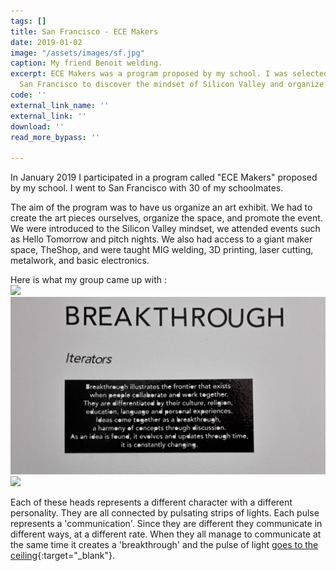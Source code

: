 ```yaml
---
tags: []
title: San Francisco - ECE Makers
date: 2019-01-02
image: "/assets/images/sf.jpg"
caption: My friend Benoit welding.
excerpt: ECE Makers was a program proposed by my school. I was selected and went to
  San Francisco to discover the mindset of Silicon Valley and organize an art exhibit.
code: ''
external_link_name: ''
external_link: ''
download: ''
read_more_bypass: ''

---
```

In January 2019 I participated in a program called "ECE Makers" proposed by my school. I went to San Francisco with 30 of my schoolmates.

The aim of the program was to have us organize an art exhibit. We had to create the art pieces ourselves, organize the space, and promote the event. We were introduced to the Silicon Valley mindset, we attended events such as Hello Tomorrow and pitch nights. We also had access to a giant maker space, TheShop, and were taught MIG welding, 3D printing, laser cutting, metalwork, and basic electronics.

Here is what my group came up with :  
![](/assets/images/bt1.jpg)
![](/assets/images/bt_descri.jpg)
![](/assets/images/bt2.jpg)

Each of these heads represents a different character with a different personality. They are all connected by pulsating strips of lights. Each pulse represents a 'communication'. Since they are different they communicate in different ways, at a different rate. When they all manage to communicate at the same time it creates a 'breakthrough' and the pulse of light [goes to the ceiling](https://www.youtube.com/watch?v=0bMJ5EijWXs){:target="_blank"}.